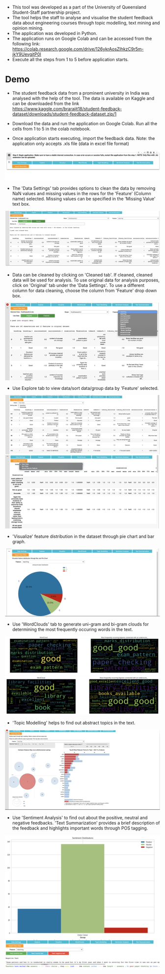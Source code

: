 - This tool was developed as a part of the University of Queensland Student-Staff partnership project.
- The tool helps the staff to analyse and visualise the student feedback data about engineering courses through topic modelling, text mining and opinion mining.
- The application was developed in Python.
- The application runs on Google Colab and can be accessed from the following link: https://colab.research.google.com/drive/126ykrAosZIhkzC9r5m-jkY9UevgjtP0I
- Execute all the steps from 1 to 5 before application starts.


# Demo

- The student feedback data from a prominent university in India was analysed with the help of the tool. The data is available on Kaggle and can be downloaded from the link https://www.kaggle.com/brarajit18/student-feedback-dataset/downloads/student-feedback-dataset.zip/1

- Download the data and run the application on Google Colab. Run all the cells from 1 to 5 in the colab notebook.
- Once application starts executing, import the feedback data. Note: the application only accepts .xls file (data in excel file format)

![](images/img1.png)

- The 'Data Settings' tab provides options to clean the data by removing NaN values and missing values in the rows for the 'Feature' (Column name) selected. Missing values can be specified in the 'Missing Value' text box.

![](images/img2.png)

- Data can be cleaned by clicking on 'Cleaned tab'. If cleaned, cleaned data will be used for analysis. To use original data for analysis purposes, click on 'Original' tab under the 'Data Settings'. To use a different column for data cleaning, choose the column from 'Feature' drop down box.

![](images/img4.png)

- Use Explore tab to view data/sort data/group data by 'Feature' selected.

![](images/img5.png)
![](images/img6.png)


- 'Visualize' feature distribution in the dataset through pie chart and bar graph.

![](images/img7.png)

- Use 'WordClouds' tab to generate uni-gram and bi-gram clouds for determining the most frequently occuring words in the text.

![](images/img8.png)
![](images/img9.png)

- 'Topic Modelling' helps to find out abstract topics in the text.

![](images/img10.png)

- Use 'Sentiment Analysis' to find out about the positive, neutral and negative feedbacks. 'Text Summarization' provides a brief description of the feedback and highlights important words through POS tagging.

![](images/img11.png)
![](images/img12.png)
